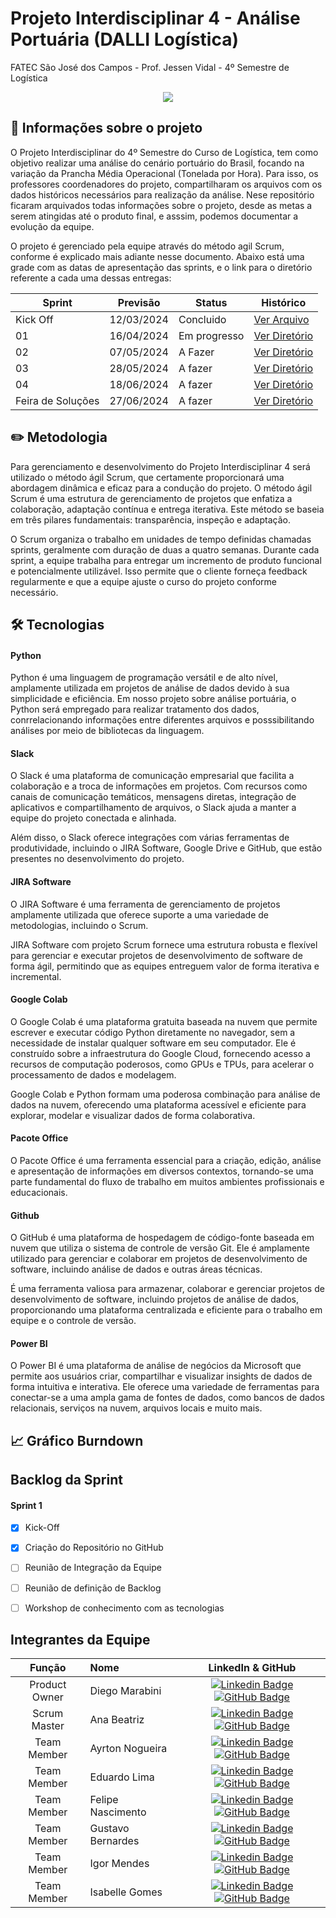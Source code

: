 # Projeto Interdisciplinar 4 - Análise Portuária (DALLI Logística)
FATEC São José dos Campos - Prof. Jessen Vidal - 4º Semestre de Logística

<p align="center">
 <img src="https://i.imgur.com/WgfLsIZ.png"/>
</p>

## 📅 Informações sobre o projeto
O Projeto Interdisciplinar do 4º Semestre do Curso de Logística, tem como objetivo realizar uma análise do cenário portuário do Brasil, focando na variação da Prancha Média Operacional (Tonelada por Hora). Para isso, os professores coordenadores do projeto, compartilharam os arquivos com os dados históricos necessários para realização da análise. Nese repositório ficaram arquivados todas informações sobre o projeto, desde as metas a serem atingidas até o produto final, e asssim, podemos documentar a evolução da equipe.
<p>O projeto é gerenciado pela equipe através do método agil Scrum, conforme é explicado mais adiante nesse documento. Abaixo está uma grade com as datas de apresentação das sprints, e o link para o diretório referente a cada uma dessas entregas:</p>

Sprint | Previsão | Status| Histórico|
|------|--------|------|--------|
|Kick Off | 12/03/2024 | Concluido| [Ver Arquivo](https://github.com/marabini10/API4-DALLI/tree/main/Backlog) | 
|01 | 16/04/2024 | Em progresso| [Ver Diretório](https://github.com/marabini10/API4-DALLI/tree/main/Sprint%201) | 
|02|  07/05/2024 | A Fazer |[Ver Diretório](https://github.com/marabini10/API4-DALLI/tree/main/Sprint%202) | 
|03| 28/05/2024 | A fazer|[Ver Diretório](https://github.com/marabini10/API4-DALLI/tree/main/Sprint%203) | 
|04| 18/06/2024 | A fazer |[Ver Diretório](https://github.com/marabini10/API4-DALLI/tree/main/Sprint%204)  | 
|Feira de Soluções| 27/06/2024 |A fazer |[Ver Diretório](https://github.com/marabini10/API4-DALLI/tree/main/Produto%20Final) | 

## ✏️ Metodologia
Para gerenciamento e desenvolvimento do Projeto Interdisciplinar 4 será utilizado o método ágil Scrum, que certamente proporcionará uma abordagem dinâmica e eficaz para a condução do projeto. O método ágil Scrum é uma estrutura de gerenciamento de projetos que enfatiza a colaboração, adaptação contínua e entrega iterativa. Este método se baseia em três pilares fundamentais: transparência, inspeção e adaptação.
<p>O Scrum organiza o trabalho em unidades de tempo definidas chamadas sprints, geralmente com duração de duas a quatro semanas. Durante cada sprint, a equipe trabalha para entregar um incremento de produto funcional e potencialmente utilizável. Isso permite que o cliente forneça feedback regularmente e que a equipe ajuste o curso do projeto conforme necessário.</p>

## 🛠️ Tecnologias

#### Python
Python é uma linguagem de programação versátil e de alto nível, amplamente utilizada em projetos de análise de dados devido à sua simplicidade e eficiência. Em nosso projeto sobre análise portuária, o Python será empregado para realizar tratamento dos dados, conrrelacionando informações entre diferentes arquivos e posssibilitando análises por meio de bibliotecas da linguagem.

#### Slack
O Slack é uma plataforma de comunicação empresarial que facilita a colaboração e a troca de informações em projetos. Com recursos como canais de comunicação temáticos, mensagens diretas, integração de aplicativos e compartilhamento de arquivos, o Slack ajuda a manter a equipe do projeto conectada e alinhada.
<p>Além disso, o Slack oferece integrações com várias ferramentas de produtividade, incluindo o JIRA Software, Google Drive e GitHub, que estão presentes no desenvolvimento do projeto.</p>

#### JIRA Software
O JIRA Software é uma ferramenta de gerenciamento de projetos amplamente utilizada que oferece suporte a uma variedade de metodologias, incluindo o Scrum.
<p>JIRA Software com projeto Scrum fornece uma estrutura robusta e flexível para gerenciar e executar projetos de desenvolvimento de software de forma ágil, permitindo que as equipes entreguem valor de forma iterativa e incremental.</p>

#### Google Colab
O Google Colab é uma plataforma gratuita baseada na nuvem que permite escrever e executar código Python diretamente no navegador, sem a necessidade de instalar qualquer software em seu computador. Ele é construído sobre a infraestrutura do Google Cloud, fornecendo acesso a recursos de computação poderosos, como GPUs e TPUs, para acelerar o processamento de dados e modelagem.
<p>Google Colab e Python formam uma poderosa combinação para análise de dados na nuvem, oferecendo uma plataforma acessível e eficiente para explorar, modelar e visualizar dados de forma colaborativa.</p>

#### Pacote Office
O Pacote Office é uma ferramenta essencial para a criação, edição, análise e apresentação de informações em diversos contextos, tornando-se uma parte fundamental do fluxo de trabalho em muitos ambientes profissionais e educacionais.

#### Github
O GitHub é uma plataforma de hospedagem de código-fonte baseada em nuvem que utiliza o sistema de controle de versão Git. Ele é amplamente utilizado para gerenciar e colaborar em projetos de desenvolvimento de software, incluindo análise de dados e outras áreas técnicas.
<p>É uma ferramenta valiosa para armazenar, colaborar e gerenciar projetos de desenvolvimento de software, incluindo projetos de análise de dados, proporcionando uma plataforma centralizada e eficiente para o trabalho em equipe e o controle de versão.</p>


#### Power BI
O Power BI é uma plataforma de análise de negócios da Microsoft que permite aos usuários criar, compartilhar e visualizar insights de dados de forma intuitiva e interativa. Ele oferece uma variedade de ferramentas para conectar-se a uma ampla gama de fontes de dados, como bancos de dados relacionais, serviços na nuvem, arquivos locais e muito mais.


## 📈 Gráfico Burndown

## Backlog da Sprint
#### Sprint 1
- [x] Kick-Off
- [x] Criação do Repositório no GitHub
- [ ] Reunião de Integração da Equipe
- [ ] Reunião de definição de Backlog
- [ ] Workshop de conhecimento com as tecnologias


## Integrantes da Equipe

|    Função     | Nome                                  |                                                                                                                                                      LinkedIn & GitHub                                                                                                                                                      |
| :-----------: | :------------------------------------ | :-------------------------------------------------------------------------------------------------------------------------------------------------------------------------------------------------------------------------------------------------------------------------------------------------------------------------: |
| Product Owner |   Diego Marabini         |     [![Linkedin Badge](https://img.shields.io/badge/Linkedin-blue?style=flat-square&logo=Linkedin&logoColor=white)](https://www.linkedin.com/in/diego-marabini/) [![GitHub Badge](https://img.shields.io/badge/GitHub-111217?style=flat-square&logo=github&logoColor=white)](https://github.com/marabini10)              |
| Scrum Master  | Ana Beatriz |      [![Linkedin Badge](https://img.shields.io/badge/Linkedin-blue?style=flat-square&logo=Linkedin&logoColor=white)](https://www.linkedin.com/in/ana-beatriz-carvalho-santos-046215203/) [![GitHub Badge](https://img.shields.io/badge/GitHub-111217?style=flat-square&logo=github&logoColor=white)](https://github.com/Asantos302)     |
| Team Member   | Ayrton Nogueira              |         [![Linkedin Badge](https://img.shields.io/badge/Linkedin-blue?style=flat-square&logo=Linkedin&logoColor=white)](https://www.linkedin.com/) [![GitHub Badge](https://img.shields.io/badge/GitHub-111217?style=flat-square&logo=github&logoColor=white)](https://github.com/)        |
| Team Member   | Eduardo Lima              |         [![Linkedin Badge](https://img.shields.io/badge/Linkedin-blue?style=flat-square&logo=Linkedin&logoColor=white)](https://www.linkedin.com/) [![GitHub Badge](https://img.shields.io/badge/GitHub-111217?style=flat-square&logo=github&logoColor=white)](https://github.com/)        |
|  Team Member  | Felipe Nascimento                 |         [![Linkedin Badge](https://img.shields.io/badge/Linkedin-blue?style=flat-square&logo=Linkedin&logoColor=white)](https://www.linkedin.com/) [![GitHub Badge](https://img.shields.io/badge/GitHub-111217?style=flat-square&logo=github&logoColor=white)](https://github.com/)        |
|  Team Member  | Gustavo Bernardes                 |   [![Linkedin Badge](https://img.shields.io/badge/Linkedin-blue?style=flat-square&logo=Linkedin&logoColor=white)](https://www.linkedin.com/in/gustavo-bernardes-6b538a19b/) [![GitHub Badge](https://img.shields.io/badge/GitHub-111217?style=flat-square&logo=github&logoColor=white)](https://github.com/)   |
| Team Member   | Igor Mendes              |         [![Linkedin Badge](https://img.shields.io/badge/Linkedin-blue?style=flat-square&logo=Linkedin&logoColor=white)](https://www.linkedin.com/) [![GitHub Badge](https://img.shields.io/badge/GitHub-111217?style=flat-square&logo=github&logoColor=white)](https://github.com/)        |
|  Team Member  | Isabelle Gomes       |           [![Linkedin Badge](https://img.shields.io/badge/Linkedin-blue?style=flat-square&logo=Linkedin&logoColor=white)](https://www.linkedin.com/in/isabellegomes2022/) [![GitHub Badge](https://img.shields.io/badge/GitHub-111217?style=flat-square&logo=github&logoColor=white)](https://github.com/sabellecg)          |
